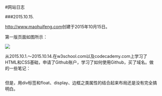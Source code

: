 #网站日志


###2015.10.15.

<http://www.maohuifeng.com>创建于2015年10月15日。

第一版页面如图所示：

<img src="/Users/apple/MyGit/natto/static/image"/>

从2015.10.1.～2015.10.14.在w3school.com以及codecademy.com上学习了HTML和CSS基础，申请了Github账户，学习了如何使用Github，买了域名。做的一些笔记：

<img src=""/>

但是，用div标签和float、display、边框之类属性的结合起来布局还是没有完全搞明白。

